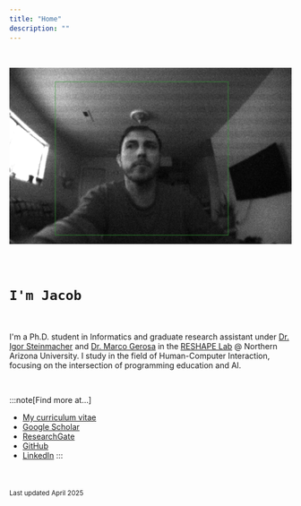 ```yaml
---
title: "Home"
description: ""
---
```


<br />

![Me, in a FITS format image](../../static/img/me_in_fits.png)

<br />

# `I'm Jacob`

<br />

I'm a Ph.D. student in Informatics and graduate research assistant under [Dr. Igor Steinmacher](https://scholar.google.com/citations?user=I8o8rfoAAAAJ&hl=en) and [Dr. Marco Gerosa](https://scholar.google.com/citations?user=kjtuhEQAAAAJ&hl=en) in the [RESHAPE Lab](https://www.reshapelab.site) @ Northern Arizona University. I study in the field of Human-Computer Interaction, focusing on the intersection of programming education and AI.

<br />

:::note[Find more at…]
- [My curriculum vitae](../../static/img/jacob-penney_cv.pdf)
- [Google Scholar](https://scholar.google.com/citations?user=4maC0rUAAAAJ&hl=en&oi=ao)
- [ResearchGate](https://www.researchgate.net/profile/Jacob-Penney-2/research)
- [GitHub](https://github.com/mcauley-penney)
- [LinkedIn](https://www.linkedin.com/in/jacob-m-penney)
:::

<br />

<sub>Last updated April 2025</sub>

